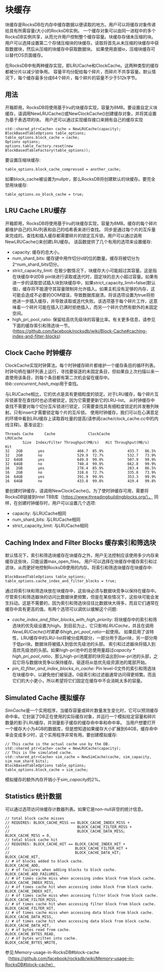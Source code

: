 # 块缓存

块缓存是RocksDB在内存中缓存数据以便读取的地方。用户可以将缓存对象传递给具有所需容量(大小)的RocksDB实例。
一个缓存对象可以由同一进程中的多个RocksDB实例共享，从而允许用户控制整个缓存容量。块缓存存储未压缩的块。
用户可以选择设置第二个存储压缩块的块缓存。读取将首先从未压缩的块缓存中获取数据块，然后从压缩的块缓存中获取数据块。
如果使用直接io，压缩块缓存可以替代OS页面缓存。

在RocksDB中有两种缓存实现，即LRUCache和ClockCache。这两种类型的缓存都被分片以减少锁争用。
容量平均分配给每个碎片，而碎片不共享容量。默认情况下，每个缓存最多分成64个碎片，每个碎片的容量不少于512k字节。


## 用法

开箱即用，RocksDB将使用基于lru的块缓存实现，容量为8MB。要设置自定义块缓存，请调用NewLRUCache()或NewClockCache()创建缓存对象，并将其设置为基于表选项的块。
用户还可以通过实现缓存接口来拥有自己的缓存实现

    std::shared_ptr<Cache> cache = NewLRUCache(capacity);
    BlockBasedTableOptions table_options;
    table_options.block_cache = cache;
    Options options;
    options.table_factory.reset(new BlockBasedTableFactory(table_options));

要设置压缩块缓存:

    table_options.block_cache_compressed = another_cache;

如果block_cache被设置为nullptr，那么RocksDB将创建默认的块缓存。要完全禁用块缓存:

    table_options.no_block_cache = true;

## LRU Cache LRU缓存

开箱即用，RocksDB将使用基于lru的块缓存实现，容量为8MB。缓存的每个碎片都维护自己的LRU列表和自己的哈希表来进行查找。
同步是通过每个片的互斥量来完成的。查找和插入缓存都需要碎片的锁定互斥锁。用户可以通过调用NewLRUCache()来创建LRU缓存。
该函数提供了几个有用的选项来设置缓存:

* capacity: 缓存的总大小。
* num_shard_bits: 缓存键中用作切分id的位的数量。缓存将被切分为2^num_shard_bits切分。
* strict_capacity_limit: 在极少数情况下，块缓存大小可能超过其容量。这是指在块缓存中对DB pin块进行读取或迭代时，固定块的总大小超过容量。如果有进一步的读取尝试插入块到块缓存中，如果strict_capacity_limit=false(默认值)，缓存将不能遵守其容量限制并允许插入。如果主机没有足够的内存，这可能会造成不必要的OOM错误，导致数据库崩溃。将该选项设置为true将拒绝进一步插入缓存，并导致读取或迭代失败。该选项基于每个碎片工作，这意味着一个碎片可能在插入已满时拒绝插入，而另一个碎片仍然有额外的未固定空间。
* high_pri_pool_ratio: 保留给高优先级块的容量比率。有关更多信息，请参见下面的缓存索引和筛选块一节。(https://github.com/facebook/rocksdb/wiki/Block-Cache#caching-index-and-filter-blocks)

## Clock Cache 时钟缓存

ClockCache实现时钟算法。每个时钟缓存碎片都维护一个缓存条目的循环列表。
时钟句柄在循环列表上运行，寻找要驱逐的未固定条目，但如果自上次扫描以来一直使用该条目，则每个条目都有第二次机会留在缓存中。*tbb::concurrent_hash_map*用于查找。

与LRUCache相比，它的优点是具有更细粒度的锁定。对于LRU缓存，每个碎片互斥锁甚至在查找时也必须被锁定，因为它需要更新它的LRU-list。
从时钟缓存中查找不需要对每个切分互斥锁进行锁定，只需要查找具有细粒度锁定的并发散列映射。只有insert才需要锁定每个片的互斥锁。
使用时钟缓存，我们可以在心满意足的环境中看到LRU缓存上读取吞吐量的提高(请参阅cache/clock_cache.cc中的内线注释)。基准设定):

    Threads Cache     Cache               ClockCache               LRUCache
            Size  Index/Filter Throughput(MB/s)   Hit Throughput(MB/s)    Hit
    32   2GB       yes               466.7  85.9%           433.7   86.5%
    32   2GB       no                529.9  72.7%           532.7   73.9%
    32  64GB       yes               649.9  99.9%           507.9   99.9%
    32  64GB       no                740.4  99.9%           662.8   99.9%
    16   2GB       yes               278.4  85.9%           283.4   86.5%
    16   2GB       no                318.6  72.7%           335.8   73.9%
    16  64GB       yes               391.9  99.9%           353.3   99.9%
    16  64GB       no                433.8  99.8%           419.4   99.8%
    
要创建时钟缓存，请调用NewClockCache()。为了使时钟缓存可用，需要将RocksDB链接到Intel TBB库（https://www.threadingbuildingblocks.org/）。
同样，在创建时钟缓存时，用户可以设置几个选项:    

* capacity: 与LRUCache相同
* num_shard_bits: 与LRUCache相同
* strict_capacity_limit: 与LRUCache相同

## Caching Index and Filter Blocks 缓存索引和筛选块

默认情况下，索引和筛选块缓存在块缓存之外，用户无法控制应该使用多少内存来缓存这些块，只能设置max_open_files。
用户可以选择在块缓存中缓存索引和过滤块，从而更好地控制RocksDB使用的内存。将索引和筛选块缓存在块缓存中:

    BlockBasedTableOptions table_options;
    table_options.cache_index_and_filter_blocks = true;

通过将索引块和筛选块放在块缓存中，这些块必须与数据块竞争以保持在缓存中。尽管索引和筛选器块的访问比数据块更频繁，但是在某些情况下，这些块可能会发生抖动。这是不需要的，因为索引和筛选块往往比数据块大得多，而且它们通常在缓存中具有更高的值。有两个选项可以调优以缓解这个问题:

* *cache_index_and_filter_blocks_with_high_priority:* 将块缓存中的索引和筛选块的优先级设置为high。到目前为止，它只影响*LRUCache*，并且在调用*NewLRUCache()*时需要与*high_pri_pool_ratio*一起使用。
                                                      如果启用了该特性，LRU缓存中的LRU-list将被分成两部分，一部分用于高pri块，另一部分用于低pri块。数据块将被插入到低优先级池的头部。
                                                      索引和过滤器块将插入到高优先级池的头部。如果high-pri池中的总使用量超过*capacity * high_pri_pool_ratio*，那么high-pri池尾部的块将溢出到low-pri池的头部，之后它将与数据块竞争以保持缓存。驱逐将从低优先级资源池的尾部开始。
* *pin_l0_filter_and_index_blocks_in_cache:* Pin level-0文件的索引和筛选块在块缓存中，以避免他们被驱逐。0级索引和过滤器通常访问得更频繁。而且它们的大小更小，所以希望将它们固定在缓存中不会消耗太多的容量。

## Simulated Cache 模拟缓存

*SimCache*是一个实用程序，当缓存容量或碎片数量发生变化时，它可以预测缓存命中率。它封装了DB正在使用的实际缓存对象，并运行一个模拟给定容量和碎片数量的影子LRU缓存，并测量影子缓存的缓存命中率和命中率。
当用户想要打开一个缓存大小为4GB的数据库，但是想知道如果缓存大小扩展到64GB，缓存命中率会变成多少时，这个实用程序非常有用。要创建模拟缓存:

    // This cache is the actual cache use by the DB.
    std::shared_ptr<Cache> cache = NewLRUCache(capacity);
    // This is the simulated cache.
    std::shared_ptr<Cache> sim_cache = NewSimCache(cache, sim_capacity, sim_num_shard_bits);
    BlockBasedTableOptions table_options;
    table_options.block_cache = sim_cache;

模拟缓存的额外内存开销小于*sim_capacity*的2%。

## Statistics 统计数据

可以通过选项访问块缓存计数器列表。如果它是non-null非空的统计信息。

    // total block cache misses
    // REQUIRES: BLOCK_CACHE_MISS == BLOCK_CACHE_INDEX_MISS +
    //                               BLOCK_CACHE_FILTER_MISS +
    //                               BLOCK_CACHE_DATA_MISS;
    BLOCK_CACHE_MISS = 0,
    // total block cache hit
    // REQUIRES: BLOCK_CACHE_HIT == BLOCK_CACHE_INDEX_HIT +
    //                              BLOCK_CACHE_FILTER_HIT +
    //                              BLOCK_CACHE_DATA_HIT;
    BLOCK_CACHE_HIT,
    // # of blocks added to block cache.
    BLOCK_CACHE_ADD,
    // # of failures when adding blocks to block cache.
    BLOCK_CACHE_ADD_FAILURES,
    // # of times cache miss when accessing index block from block cache.
    BLOCK_CACHE_INDEX_MISS,
    // # of times cache hit when accessing index block from block cache.
    BLOCK_CACHE_INDEX_HIT,
    // # of times cache miss when accessing filter block from block cache.
    BLOCK_CACHE_FILTER_MISS,
    // # of times cache hit when accessing filter block from block cache.
    BLOCK_CACHE_FILTER_HIT,
    // # of times cache miss when accessing data block from block cache.
    BLOCK_CACHE_DATA_MISS,
    // # of times cache hit when accessing data block from block cache.
    BLOCK_CACHE_DATA_HIT,
    // # of bytes read from cache.
    BLOCK_CACHE_BYTES_READ,
    // # of bytes written into cache.
    BLOCK_CACHE_BYTES_WRITE,

 
参见:Memory-usage-in-RocksDB#block-cache（https://github.com/facebook/rocksdb/wiki/Memory-usage-in-RocksDB#block-cache）
